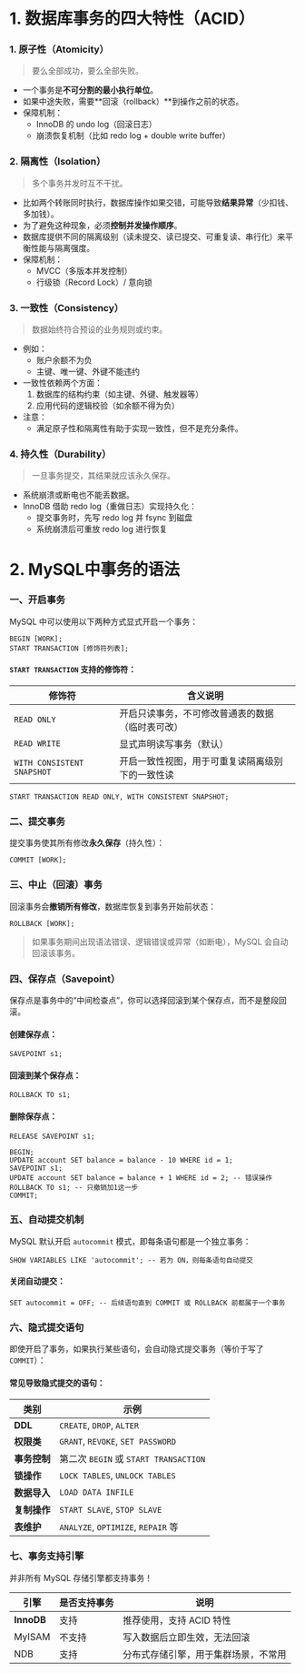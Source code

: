 # 1. 数据库事务的四大特性（ACID）
### 1. 原子性（Atomicity）

> 要么全部成功，要么全部失败。
- 一个事务是**不可分割的最小执行单位**。
- 如果中途失败，需要**回滚（rollback）**到操作之前的状态。
- 保障机制：
    - InnoDB 的 undo log（回滚日志）
    - 崩溃恢复机制（比如 redo log + double write buffer）
### 2. 隔离性（Isolation）

> 多个事务并发时互不干扰。
- 比如两个转账同时执行，数据库操作如果交错，可能导致**结果异常**（少扣钱、多加钱）。
- 为了避免这种现象，必须**控制并发操作顺序**。
- 数据库提供不同的隔离级别（读未提交、读已提交、可重复读、串行化）来平衡性能与隔离强度。
- 保障机制：
    - MVCC（多版本并发控制）
    - 行级锁（Record Lock）/ 意向锁
### 3. 一致性（Consistency）

> 数据始终符合预设的业务规则或约束。
- 例如：
    - 账户余额不为负
    - 主键、唯一键、外键不能违约
- 一致性依赖两个方面：
    1. 数据库的结构约束（如主键、外键、触发器等）
    2. 应用代码的逻辑校验（如余额不得为负）
- 注意：
    - 满足原子性和隔离性有助于实现一致性，但不是充分条件。
### 4. 持久性（Durability）

> 一旦事务提交，其结果就应该永久保存。
- 系统崩溃或断电也不能丢数据。
- InnoDB 借助 redo log（重做日志）实现持久化：
    - 提交事务时，先写 redo log 并 fsync 到磁盘
    - 系统崩溃后可重放 redo log 进行恢复

# 2. MySQL中事务的语法

###  一、开启事务

MySQL 中可以使用以下两种方式显式开启一个事务：

```
BEGIN [WORK]; 
START TRANSACTION [修饰符列表];
```
#### `START TRANSACTION` 支持的修饰符：

| 修饰符                        | 含义说明                     |
| -------------------------- | ------------------------ |
| `READ ONLY`                | 开启只读事务，不可修改普通表的数据（临时表可改） |
| `READ WRITE`               | 显式声明读写事务（默认）             |
| `WITH CONSISTENT SNAPSHOT` | 开启一致性视图，用于可重复读隔离级别下的一致性读 |

`START TRANSACTION READ ONLY, WITH CONSISTENT SNAPSHOT;`

### 二、提交事务

提交事务使其所有修改**永久保存**（持久性）：

`COMMIT [WORK];`

### 三、中止（回滚）事务

回滚事务会**撤销所有修改**，数据库恢复到事务开始前状态：

`ROLLBACK [WORK];`

> 如果事务期间出现语法错误、逻辑错误或异常（如断电），MySQL 会自动回滚该事务。

### 四、保存点（Savepoint）

保存点是事务中的“中间检查点”，你可以选择回滚到某个保存点，而不是整段回滚。

#### 创建保存点：

`SAVEPOINT s1;`
#### 回滚到某个保存点：

`ROLLBACK TO s1;`
#### 删除保存点：

`RELEASE SAVEPOINT s1;`

```
BEGIN; 
UPDATE account SET balance = balance - 10 WHERE id = 1; 
SAVEPOINT s1; 
UPDATE account SET balance = balance + 1 WHERE id = 2; -- 错误操作 
ROLLBACK TO s1; -- 只撤销加1这一步 
COMMIT;
```

### 五、自动提交机制

MySQL 默认开启 `autocommit` 模式，即每条语句都是一个独立事务：

`SHOW VARIABLES LIKE 'autocommit'; -- 若为 ON，则每条语句自动提交`
#### 关闭自动提交：

`SET autocommit = OFF; -- 后续语句直到 COMMIT 或 ROLLBACK 前都属于一个事务`

### 六、隐式提交语句

即使开启了事务，如果执行某些语句，会自动隐式提交事务（等价于写了 `COMMIT`）：

#### 常见导致隐式提交的语句：

|类别|示例|
|---|---|
|**DDL**|`CREATE`, `DROP`, `ALTER`|
|**权限类**|`GRANT`, `REVOKE`, `SET PASSWORD`|
|**事务控制**|第二次 `BEGIN` 或 `START TRANSACTION`|
|**锁操作**|`LOCK TABLES`, `UNLOCK TABLES`|
|**数据导入**|`LOAD DATA INFILE`|
|**复制操作**|`START SLAVE`, `STOP SLAVE`|
|**表维护**|`ANALYZE`, `OPTIMIZE`, `REPAIR` 等|

### 七、事务支持引擎

并非所有 MySQL 存储引擎都支持事务！

| 引擎         | 是否支持事务 | 说明                 |
| ---------- | ------ | ------------------ |
| **InnoDB** | 支持     | 推荐使用，支持 ACID 特性    |
| MyISAM     | 不支持    | 写入数据后立即生效，无法回滚     |
| NDB        | 支持     | 分布式存储引擎，用于集群场景，不常用 |
